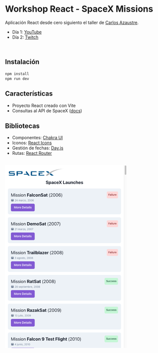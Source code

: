 # Workshop React - SpaceX Missions

Aplicación React desde cero siguiento el taller de [Carlos Azaustre](https://github.com/carlosazaustre).

- Día 1: [YouTube](https://youtu.be/4AFOCAgywLc)
- Día 2: [Twitch](https://www.twitch.tv/videos/1446155826)

<br>

## Instalación

```
npm install
npm run dev
```

## Características

- Proyecto React creado con Vite
- Consultas al API de SpaceX ([docs](https://docs.spacexdata.com/))

## Bibliotecas

- Componentes: [Chakra UI](https://chakra-ui.com/)
- Iconos: [React Icons](https://react-icons.github.io/react-icons/)
- Gestión de fechas: [Day.js](https://day.js.org/)
- Rutas: [React Router](https://reactrouter.com/)

<br>

<img src="./docs/app.png" alt="app" width="400"/>
